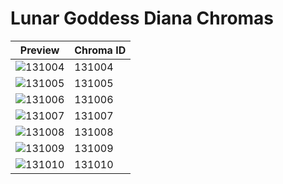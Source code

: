 # Lunar Goddess Diana Chromas

| Preview | Chroma ID |
|---------|-----------|
| ![131004](https://raw.communitydragon.org/latest/plugins/rcp-be-lol-game-data/global/default/v1/champion-chroma-images/131/131004.png) | 131004 |
| ![131005](https://raw.communitydragon.org/latest/plugins/rcp-be-lol-game-data/global/default/v1/champion-chroma-images/131/131005.png) | 131005 |
| ![131006](https://raw.communitydragon.org/latest/plugins/rcp-be-lol-game-data/global/default/v1/champion-chroma-images/131/131006.png) | 131006 |
| ![131007](https://raw.communitydragon.org/latest/plugins/rcp-be-lol-game-data/global/default/v1/champion-chroma-images/131/131007.png) | 131007 |
| ![131008](https://raw.communitydragon.org/latest/plugins/rcp-be-lol-game-data/global/default/v1/champion-chroma-images/131/131008.png) | 131008 |
| ![131009](https://raw.communitydragon.org/latest/plugins/rcp-be-lol-game-data/global/default/v1/champion-chroma-images/131/131009.png) | 131009 |
| ![131010](https://raw.communitydragon.org/latest/plugins/rcp-be-lol-game-data/global/default/v1/champion-chroma-images/131/131010.png) | 131010 |